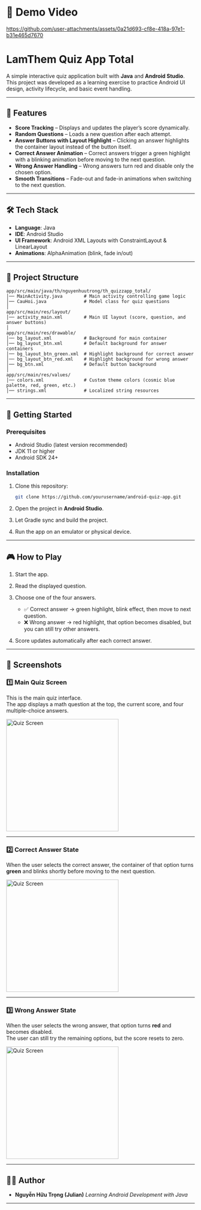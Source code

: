 # 🎥 Demo Video

https://github.com/user-attachments/assets/0a21d693-cf8e-418a-97e1-b31e465d7670

# LamThem Quiz App Total

A simple interactive quiz application built with **Java** and **Android Studio**.
This project was developed as a learning exercise to practice Android UI design, activity lifecycle, and basic event handling.

---

## 📌 Features

* **Score Tracking** – Displays and updates the player’s score dynamically.
* **Random Questions** – Loads a new question after each attempt.
* **Answer Buttons with Layout Highlight** – Clicking an answer highlights the container layout instead of the button itself.
* **Correct Answer Animation** – Correct answers trigger a green highlight with a blinking animation before moving to the next question.
* **Wrong Answer Handling** – Wrong answers turn red and disable only the chosen option.
* **Smooth Transitions** – Fade-out and fade-in animations when switching to the next question.

---

## 🛠️ Tech Stack

* **Language**: Java
* **IDE**: Android Studio
* **UI Framework**: Android XML Layouts with ConstraintLayout & LinearLayout
* **Animations**: AlphaAnimation (blink, fade in/out)

---

## 📂 Project Structure

```
app/src/main/java/th/nguyenhuutrong/th_quizzapp_total/
│── MainActivity.java        # Main activity controlling game logic
│── CauHoi.java              # Model class for quiz questions
│
app/src/main/res/layout/
│── activity_main.xml        # Main UI layout (score, question, and answer buttons)
│
app/src/main/res/drawable/
│── bg_layout.xml            # Background for main container
│── bg_layout_btn.xml        # Default background for answer containers
│── bg_layout_btn_green.xml  # Highlight background for correct answer
│── bg_layout_btn_red.xml    # Highlight background for wrong answer
│── bg_btn.xml               # Default button background
│
app/src/main/res/values/
│── colors.xml               # Custom theme colors (cosmic blue palette, red, green, etc.)
│── strings.xml              # Localized string resources
```

---

## 🚀 Getting Started

### Prerequisites

* Android Studio (latest version recommended)
* JDK 11 or higher
* Android SDK 24+

### Installation

1. Clone this repository:

   ```bash
   git clone https://github.com/yourusername/android-quiz-app.git
   ```
2. Open the project in **Android Studio**.
3. Let Gradle sync and build the project.
4. Run the app on an emulator or physical device.

---

## 🎮 How to Play

1. Start the app.
2. Read the displayed question.
3. Choose one of the four answers.

   * ✅ Correct answer → green highlight, blink effect, then move to next question.
   * ❌ Wrong answer → red highlight, that option becomes disabled, but you can still try other answers.
4. Score updates automatically after each correct answer.

---

## 📸 Screenshots

### 1️⃣ Main Quiz Screen
This is the main quiz interface.  
The app displays a math question at the top, the current score, and four multiple-choice answers.  

<img src="assets/demo_img.jpg" alt="Quiz Screen" width="300"/>

---

### 2️⃣ Correct Answer State
When the user selects the correct answer, the container of that option turns **green** and blinks shortly before moving to the next question.  

<img src="assets/demo_correct_img.jpg" alt="Quiz Screen" width="300"/>

---

### 3️⃣ Wrong Answer State
When the user selects the wrong answer, that option turns **red** and becomes disabled.  
The user can still try the remaining options, but the score resets to zero.  

<img src="assets/demo_wrong_img.jpg" alt="Quiz Screen" width="300"/>

---

## 🧑‍💻 Author

* **Nguyễn Hữu Trọng (Julian)**
  *Learning Android Development with Java*

---